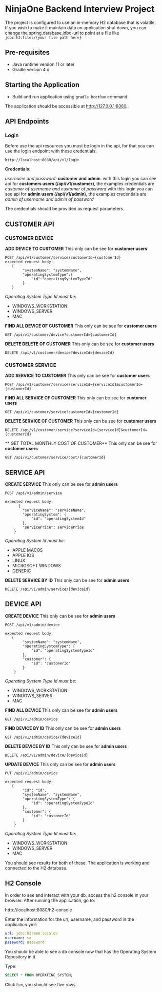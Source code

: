 # NinjaOne Backend Interview Project

The project is configured to use an in-memory H2 database that is volatile. If you wish to make it maintain data on application shut down, you can change the spring.database.jdbc-url to point at a file like `jdbc:h2:file:/{your file path here}`


## Pre-requisites
- Java runtime version 11 or later
- Gradle version 4.x

## Starting the Application

- Build and run application using ``gradle bootRun`` command. 

The application should be accessible at http://127.0.0.1:8080.

## API Endpoints
### Login
Before use the api resources you must be login in the api, for that you can use the login endpoint with these credentials:
```
http://localhost:8080/api/v1/login
```
**Credentials**: 

*username and password:* **customer and admin**. 
with this login you can see api for **customers users (/api/v1/customer)**, the examples credentials are *customer of username and customer of password*
with this login you can see api for **admin users (/api/v1/admin)**, the examples credentials are *admin of username and admin of password*

The credentials should be provided as request parameters.

## CUSTOMER API

### CUSTOMER DEVICE

**ADD DEVICE TO CUSTOMER**
This only can be see for **customer users** 
```
POST /api/v1/customer/service?customerId={customerId}
expected request body:
   {
        "systemName": "systemName",
        "operatingSystemType":{
            "id":"operatingSystemTypeId"
        } 
   }
```
*Operating System Type Id must be:*
* WINDOWS_WORKSTATION
* WINDOWS_SERVER
* MAC

**FIND ALL DEVICE OF CUSTOMER**
This only can be see for **customer users** 
```
GET /api/v1/customer/device?customerId={customerId}
```

**DELETE DELETE OF CUSTOMER**
This only can be see for **customer users** 
```
DELETE /api/v1/customer/device?deviceId={deviceId}
```

### CUSTOMER SERVICE

**ADD SERVICE TO CUSTOMER**
This only can be see for **customer users** 
```
POST /api/v1/customer/service?serviceId={serviceId}&customerId={customerId}
```

**FIND ALL SERVICE OF CUSTOMER**
This only can be see for **customer users** 
```
GET /api/v1/customer/service?customerId={customerId}
```

**DELETE SERVICE OF CUSTOMER**
This only can be see for **customer users** 
```
DELETE /api/v1/customer/service?serviceId={serviceId}&customerId={customerId}
```

** GET TOTAL MONTHLY COST OF CUSTOMER**
This only can be see for **customer users** 
```
GET /api/v1/customer/service/cost/{customerId}
```

## SERVICE API

**CREATE SERVICE**
This only can be see for **admin users** 
```
POST /api/v1/admin/service

expected request body:
      {
        "serviceName": "serviceName",
        "operatingSystem": {
            "id": "operatingSystemId"
        },
        "servicePrice": servicePrice
    }
```
*Operating System Id must be:*
* APPLE MACOS
* APPLE IOS
* LINUX 
* MICROSOFT WINDOWS
* GENERIC

**DELETE SERVICE BY ID** 
This only can be see for **admin users** 
```
DELETE /api/v1/admin/service/{deviceId}
```

## DEVICE API

**CREATE DEVICE** 
This only can be see for **admin users** 
```
POST /api/v1/admin/device

expected request body:
   {
        "systemName": "systemName",
        "operatingSystemType": {
            "id": "operatingSystemTypeId"
        },
        "customer": {
            "id": "customerId"
        }
    }
```
*Operating System Type Id must be:*
* WINDOWS_WORKSTATION
* WINDOWS_SERVER
* MAC

**FIND ALL DEVICE** 
This only can be see for **admin users** 
```
GET /api/v1/admin/device
```

**FIND DEVICE BY ID** 
This only can be see for **admin users** 
```
GET /api/v1/admin/device/{deviceId}
```

**DELETE DEVICE BY ID** 
This only can be see for **admin users** 
```
DELETE /api/v1/admin/device/{deviceId}
```

**UPDATE DEVICE** 
This only can be see for **admin users** 
```
PUT /api/v1/admin/device

expected request body:
   {
        "id": "id",    
        "systemName": "systemName",
        "operatingSystemType": {
            "id": "operatingSystemTypeId"
        },
        "customer": {
            "id": "customerId"
        }
    }
```
*Operating System Type Id must be:*
* WINDOWS_WORKSTATION
* WINDOWS_SERVER
* MAC

You should see results for both of these. The application is working and connected to the H2 database. 

## H2 Console 

In order to see and interact with your db, access the h2 console in your browser.
After running the application, go to:

http://localhost:8080/h2-console

Enter the information for the url, username, and password in the application.yml:

```yml
url: jdbc:h2:mem:localdb
username: sa 
password: password
```

You should be able to see a db console now that has the Operating System Repository in it.

Type:

```sql
SELECT * FROM OPERATING_SYSTEM;
````

Click `Run`, you should see five rows